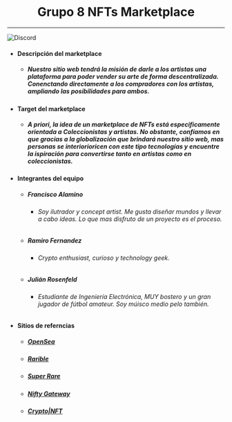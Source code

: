 <h1 align="center">Grupo 8 NFTs Marketplace</h1>

----------------------------------

![Discord](https://img.shields.io/discord/847533205200306217?label=G8%20ds%20server%20)


- #### Descripción del marketplace
	- ##### Nuestro sitio web tendrá la misión de darle a los artistas una plataforma para poder vender su arte de forma descentralizada. Conenctando directamente a los compradores con los artistas, ampliando las posibilidades para ambos.
- #### Target del marketplace
	- ##### A priori, la idea de un marketplace de NFTs está especificamente orientada a Coleccionistas y artistas. No obstante, confíamos en que gracias a la globalización que brindará nuestro sitio web, mas personas se interiorioricen con este tipo tecnologías y encuentre la ispiración para convertirse tanto en artistas como en coleccionistas. 
- #### Integrantes del equipo
	- ##### Francisco Alamino 
		- ###### Soy ilutrador y concept artist. Me gusta diseñar mundos y llevar a cabo ideas. Lo que mas disfruto de un proyecto es el proceso.
	- ##### Ramiro Fernandez
		- ###### Crypto enthusiast, curioso y technology geek.
	- ##### Julián Rosenfeld 
		- ###### Estudiante de Ingeniería Electrónica, MUY bostero y un gran jugador de fútbol amateur. Soy múisco medio pelo también.
- #### Sitios de referncias
	- ##### [OpenSea](https://opensea.io/)
	- ##### [Rarible](https://rarible.com/)
	- ##### [Super Rare](https://superrare.co/)
	- ##### [Nifty Gateway](https://niftygateway.com/)
	- ##### [Crypto|NFT](https://crypto.com/nft/marketplace)

